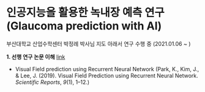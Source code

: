 # 인공지능을 활용한 녹내장 예측 연구(Glaucoma prediction with AI) 
부산대학교 산업수학센터 박정례 박사님 지도 아래서 연구 수행 중 (2021.01.06 ~ )

**1. 선행 연구 논문 이해** [link](https://doi.org/10.1038/s41598-019-44852-6) 
  * Visual Field prediction using Recurrent Neural Network (Park, K., Kim, J., & Lee, J. (2019). Visual Field Prediction using Recurrent Neural Network. *Scientific Reports*, *9*(1), 1–12.)

